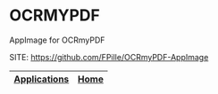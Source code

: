 # OCRMYPDF
 
 AppImage for OCRmyPDF 
 
 SITE: https://github.com/FPille/OCRmyPDF-AppImage

 | [Applications](https://portable-linux-apps.github.io/apps.html) | [Home](https://portable-linux-apps.github.io)
 | --- | --- |
